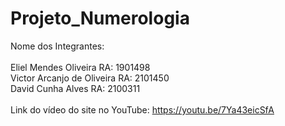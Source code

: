 # Projeto_Numerologia
Nome dos Integrantes:<br>
<br>Eliel Mendes Oliveira RA: 1901498
<br>Victor Arcanjo de Oliveira RA: 2101450
<br>David Cunha Alves RA: 2100311
<br>
<br>Link do vídeo do site no YouTube: https://youtu.be/7Ya43eicSfA
